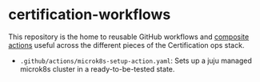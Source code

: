# certification-workflows

This repository is the home to reusable GitHub workflows and [composite actions](https://docs.github.com/en/actions/creating-actions/creating-a-composite-action) useful across the different pieces of the Certification ops stack.

- `.github/actions/microk8s-setup-action.yaml`: Sets up a juju managed microk8s cluster in a ready-to-be-tested state.
